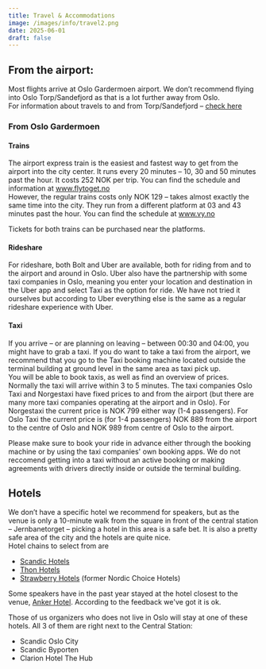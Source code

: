 ```yaml
---
title: Travel & Accommodations
image: /images/info/travel2.png
date: 2025-06-01
draft: false
---
```

## From the airport:
Most flights arrive at Oslo Gardermoen airport. We don’t recommend flying into Oslo Torp/Sandefjord as that is a lot further away from Oslo.  
For information about travels to and from Torp/Sandefjord – <a href="https://www.torp.no/en/frontpage/?lang=en_GB" target="_blank">check here</a>
### From Oslo Gardermoen
 
#### __Trains__
The airport express train is the easiest and fastest way to get from the airport into the city center. It runs every 20 minutes – 10, 30 and 50 minutes past the hour. It costs 252 NOK per trip. You can find the schedule and information at <a href="https://flytoget.no/reiseinformasjon/praktisk-informasjon/tog-fra-gardermoen-til-oslo/" target="_blank">www.flytoget.no</a>  
However, the regular trains costs only NOK 129 – takes almost exactly the same time into the city. They run from a different platform at 03 and 43 minutes past the hour. You can find the schedule at <a href="www.vy.no" target="_blank">www.vy.no</a>

Tickets for both trains can be purchased near the platforms.

#### __Rideshare__
For rideshare, both Bolt and Uber are available, both for riding from and to the airport and around in Oslo. Uber also have the partnership with some taxi companies in Oslo, meaning you enter your location and destination in the Uber app and select Taxi as the option for ride. We have not tried it ourselves but according to Uber everything else is the same as a regular rideshare experience with Uber. 

#### __Taxi__
If you arrive – or are planning on leaving – between 00:30 and 04:00, you might have to grab a taxi. If you do want to take a taxi from the airport, we recommend that you go to the Taxi booking machine located outside the terminal building at ground level in the same area as taxi pick up.  
You will be able to book taxis, as well as find an overview of prices. Normally the taxi will arrive within 3 to 5 minutes. The taxi companies Oslo Taxi and Norgestaxi have fixed prices to and from the airport (but there are many more taxi companies operating at the airport and in Oslo). 
For Norgestaxi the current price is NOK 799 either way (1-4 passengers). For Oslo Taxi the current price is (for 1-4 passengers) NOK 889 from the airport to the centre of Oslo and NOK 989 from centre of Oslo to the airport.

Please make sure to book your ride in advance either through the booking machine or by using the taxi companies' own booking apps. We do not reccomend getting into a taxi without an active booking or making agreements with drivers directly inside or outside the terminal building.

## Hotels
We don’t have a specific hotel we recommend for speakers, but as the venue is only a 10-minute walk from the square in front of the central station – Jernbanetorget – picking a hotel in this area is a safe bet. It is also a pretty safe area of the city and the hotels are quite nice.  
Hotel chains to select from are 
* <a href="https://www.scandichotels.com/" target="_blank">Scandic Hotels</a>
* <a href="www.thonhotels.com" target="_blank">Thon Hotels</a>
* <a href="https://www.strawberryhotels.com/" target="_blank">Strawberry Hotels</a> (former Nordic Choice Hotels)

Some speakers have in the past year stayed at the hotel closest to the venue, <a href="https://anker-hotel.no/" target="_blank">Anker Hotel</a>. According to the feedback we've got it is ok.

Those of us organizers who does not live in Oslo will stay at one of these hotels. All 3 of them are right next to the Central Station:
* Scandic Oslo City
* Scandic Byporten
* Clarion Hotel The Hub